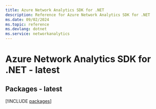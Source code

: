 ```yaml
---
title: Azure Network Analytics SDK for .NET
description: Reference for Azure Network Analytics SDK for .NET
ms.date: 09/02/2024
ms.topic: reference
ms.devlang: dotnet
ms.service: networkanalytics
---
```

# Azure Network Analytics SDK for .NET - latest
## Packages - latest
[!INCLUDE [packages](network-analytics-index.md)]